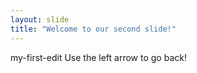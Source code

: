 ```yaml
---
layout: slide
title: "Welcome to our second slide!"
---
```

my-first-edit
Use the left arrow to go back!
